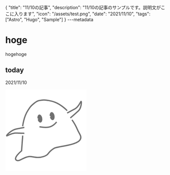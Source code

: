 {
  "title": "11/10の記事",
  "description": "11/10の記事のサンプルです。説明文がここに入ります",
  "icon": "/assets/test.png",
  "date": "2021/11/10",
  "tags": ["Astro", "Hugo", "Sample"]
}
---metadata

# hoge
hogehoge

## today
2021/11/10

![img](/assets/test.png)